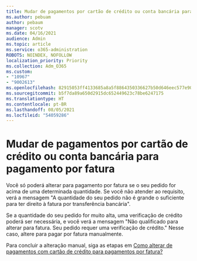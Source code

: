 ```yaml
---
title: Mudar de pagamentos por cartão de crédito ou conta bancária para pagamento por fatura
ms.author: pebuam
author: pebaum
manager: scotv
ms.date: 04/16/2021
audience: Admin
ms.topic: article
ms.service: o365-administration
ROBOTS: NOINDEX, NOFOLLOW
localization_priority: Priority
ms.collection: Adm_O365
ms.custom:
- "10967"
- "9002613"
ms.openlocfilehash: 82915053ff4133685a8a5f8864350336627b50d646eec577e9077cdd6fdfee5c
ms.sourcegitcommit: b5f7da89a650d2915dc652449623c78be6247175
ms.translationtype: HT
ms.contentlocale: pt-BR
ms.lasthandoff: 08/05/2021
ms.locfileid: "54059286"
---
```

# <a name="change-from-credit-card-or-bank-account-payments-to-invoice"></a>Mudar de pagamentos por cartão de crédito ou conta bancária para pagamento por fatura

Você só poderá alterar para pagamento por fatura se o seu pedido for acima de uma determinada quantidade. Se você não atender ao requisito, verá a mensagem "A quantidade do seu pedido não é grande o suficiente para ter direito à fatura por transferência bancária". 

Se a quantidade do seu pedido for muito alta, uma verificação de crédito poderá ser necessária, e você verá a mensagem "Não qualificado para alterar para fatura. Seu pedido requer uma verificação de crédito." Nesse caso, altere para pagar por fatura manualmente. 

Para concluir a alteração manual, siga as etapas em [Como alterar de pagamentos com cartão de crédito para pagamentos por fatura?](https://docs.microsoft.com/alchemyinsights/how-do-i-change-from-credit-card-payments-to-invoice)